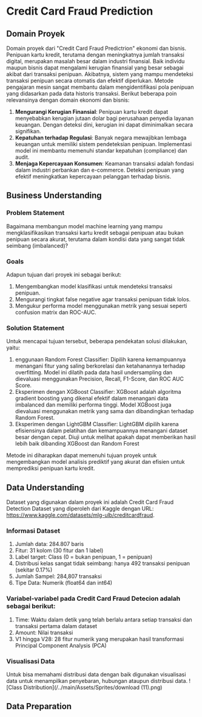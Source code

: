 # Credit Card Fraud Prediction
## Domain Proyek
Domain proyek dari "Credit Card Fraud Predictrion" ekonomi dan bisnis. Penipuan kartu kredit, terutama dengan meningkatnya jumlah transaksi digital, merupakan masalah besar dalam industri finansial.  Baik individu maupun bisnis dapat mengalami kerugian finansial yang besar sebagai akibat dari transaksi penipuan.  Akibatnya, sistem yang mampu mendeteksi transaksi penipuan secara otomatis dan efektif diperlukan.  Metode pengajaran mesin sangat membantu dalam mengidentifikasi pola penipuan yang didasarkan pada data historis transaksi. Berikut beberapa poin relevansinya dengan domain ekonomi dan bisnis:

1. **Mengurangi Kerugian Finansial**: Penipuan kartu kredit dapat menyebabkan kerugian jutaan dolar bagi perusahaan penyedia layanan keuangan. Dengan deteksi dini, kerugian ini dapat diminimalkan secara signifikan.
2. **Kepatuhan terhadap Regulasi**: Banyak negara mewajibkan lembaga keuangan untuk memiliki sistem pendeteksian penipuan. Implementasi model ini membantu memenuhi standar kepatuhan (compliance) dan audit.
3. **Menjaga Kepercayaan Konsumen**: Keamanan transaksi adalah fondasi dalam industri perbankan dan e-commerce. Deteksi penipuan yang efektif meningkatkan kepercayaan pelanggan terhadap bisnis.

## Business Understanding
### Problem Statement
Bagaimana membangun model machine learning yang mampu mengklasifikasikan transaksi kartu kredit sebagai penipuan atau bukan penipuan secara akurat, terutama dalam kondisi data yang sangat tidak seimbang (imbalanced)?

### Goals
Adapun tujuan dari proyek ini sebagai berikut:
1. Mengembangkan model klasifikasi untuk mendeteksi transaksi penipuan.
2. Mengurangi tingkat false negative agar transaksi penipuan tidak lolos.
3. Mengukur performa model menggunakan metrik yang sesuai seperti confusion matrix dan ROC-AUC.

### Solution Statement
Untuk mencapai tujuan tersebut, beberapa pendekatan solusi dilakukan, yaitu:
1. enggunaan Random Forest Classifier: Dipilih karena kemampuannya menangani fitur yang saling berkorelasi dan ketahanannya terhadap overfitting. Model ini dilatih pada data hasil undersampling dan dievaluasi menggunakan Precision, Recall, F1-Score, dan ROC AUC Score.
2. Eksperimen dengan XGBoost Classifier: XGBoost adalah algoritma gradient boosting yang dikenal efektif dalam menangani data imbalanced dan memiliki performa tinggi. Model XGBoost juga dievaluasi menggunakan metrik yang sama dan dibandingkan terhadap Random Forest.
3. Eksperimen dengan LightGBM Classifier: LightGBM dipilih karena efisiensinya dalam pelatihan dan kemampuannya menangani dataset besar dengan cepat. Diuji untuk melihat apakah dapat memberikan hasil lebih baik dibanding XGBoost dan Random Forest

Metode ini diharapkan dapat memenuhi tujuan proyek untuk mengembangkan model analisis prediktif yang akurat dan efisien untuk memprediksi penipuan kartu kredit.

## Data Understanding 
Dataset yang digunakan dalam proyek ini adalah Credit Card Fraud Detection Dataset yang diperoleh dari Kaggle dengan URL: https://www.kaggle.com/datasets/mlg-ulb/creditcardfraud.

### Informasi Dataset
1. Jumlah data: 284.807 baris
2. Fitur: 31 kolom (30 fitur dan 1 label)
3. Label target: Class (0 = bukan penipuan, 1 = penipuan)
4. Distribusi kelas sangat tidak seimbang: hanya 492 transaksi penipuan (sekitar 0.17%)
5. Jumlah Sampel: 284,807 transaksi
6. Tipe Data: Numerik (float64 dan int64)

### Variabel-variabel pada Credit Card Fraud Detecion adalah sebagai berikut: 
1. Time: Waktu dalam detik yang telah berlalu antara setiap transaksi dan transaksi pertama dalam dataset
2. Amount: Nilai transaksi
3. V1 hingga V28: 28 fitur numerik yang merupakan hasil transformasi Principal Component Analysis (PCA)


### Visualisasi Data
Untuk bisa memahami distribusi data dengan baik digunakan visualisasi data untuk menampilkan penyebaran, hubungan ataupun distribusi data.
![Class Distribution](/../main/Assets/Sprites/download (11).png)

## Data Preparation








